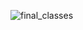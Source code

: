 
![final_classes](https://user-images.githubusercontent.com/43133057/51831571-b3791e00-22f2-11e9-854d-b6eb81006df1.png)
